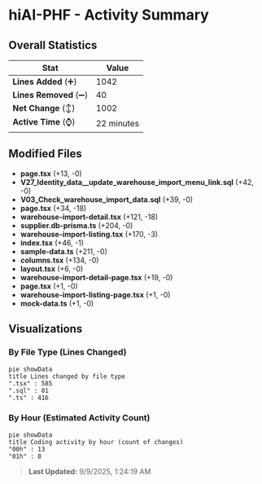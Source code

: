 # hiAI-PHF - Activity Summary 

## Overall Statistics

| Stat                   | Value                                                             |
| ---------------------- | ----------------------------------------------------------------- |
| **Lines Added** (➕)   | 1042                                          |
| **Lines Removed** (➖) | 40                                        |
| **Net Change** (↕)    | 1002                |
| **Active Time** (⌚)   | 22 minutes |


## Modified Files
- **page.tsx** (+13, -0)
- **V27_Identity_data__update_warehouse_import_menu_link.sql** (+42, -0)
- **V03_Check_warehouse_import_data.sql** (+39, -0)
- **page.tsx** (+34, -18)
- **warehouse-import-detail.tsx** (+121, -18)
- **supplier.db-prisma.ts** (+204, -0)
- **warehouse-import-listing.tsx** (+170, -3)
- **index.tsx** (+46, -1)
- **sample-data.ts** (+211, -0)
- **columns.tsx** (+134, -0)
- **layout.tsx** (+6, -0)
- **warehouse-import-detail-page.tsx** (+19, -0)
- **page.tsx** (+1, -0)
- **warehouse-import-listing-page.tsx** (+1, -0)
- **mock-data.ts** (+1, -0)

## Visualizations

### By File Type (Lines Changed)

```mermaid
pie showData
title Lines changed by file type
".tsx" : 585
".sql" : 81
".ts" : 416
```

### By Hour (Estimated Activity Count)

```mermaid
pie showData
title Coding activity by hour (count of changes)
"00h" : 13
"01h" : 8
```


> **Last Updated:** 9/9/2025, 1:24:19 AM